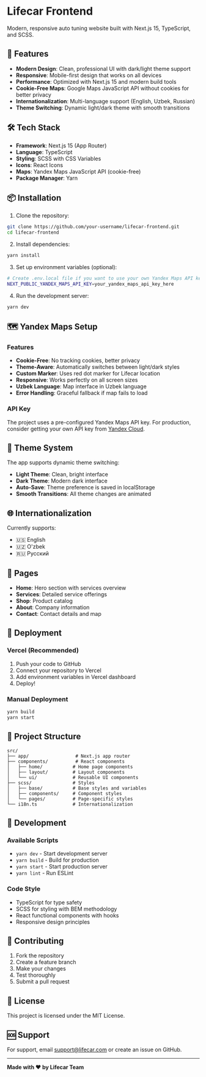 # Lifecar Frontend

Modern, responsive auto tuning website built with Next.js 15, TypeScript, and SCSS.

## 🚀 Features

- **Modern Design**: Clean, professional UI with dark/light theme support
- **Responsive**: Mobile-first design that works on all devices
- **Performance**: Optimized with Next.js 15 and modern build tools
- **Cookie-Free Maps**: Google Maps JavaScript API without cookies for better privacy
- **Internationalization**: Multi-language support (English, Uzbek, Russian)
- **Theme Switching**: Dynamic light/dark theme with smooth transitions

## 🛠️ Tech Stack

- **Framework**: Next.js 15 (App Router)
- **Language**: TypeScript
- **Styling**: SCSS with CSS Variables
- **Icons**: React Icons
- **Maps**: Yandex Maps JavaScript API (cookie-free)
- **Package Manager**: Yarn

## 📦 Installation

1. Clone the repository:
```bash
git clone https://github.com/your-username/lifecar-frontend.git
cd lifecar-frontend
```

2. Install dependencies:
```bash
yarn install
```

3. Set up environment variables (optional):
```bash
# Create .env.local file if you want to use your own Yandex Maps API key
NEXT_PUBLIC_YANDEX_MAPS_API_KEY=your_yandex_maps_api_key_here
```

4. Run the development server:
```bash
yarn dev
```

## 🗺️ Yandex Maps Setup

### Features

- **Cookie-Free**: No tracking cookies, better privacy
- **Theme-Aware**: Automatically switches between light/dark styles
- **Custom Marker**: Uses red dot marker for Lifecar location
- **Responsive**: Works perfectly on all screen sizes
- **Uzbek Language**: Map interface in Uzbek language
- **Error Handling**: Graceful fallback if map fails to load

### API Key

The project uses a pre-configured Yandex Maps API key. For production, consider getting your own API key from [Yandex Cloud](https://cloud.yandex.com/).

## 🎨 Theme System

The app supports dynamic theme switching:

- **Light Theme**: Clean, bright interface
- **Dark Theme**: Modern dark interface
- **Auto-Save**: Theme preference is saved in localStorage
- **Smooth Transitions**: All theme changes are animated

## 🌐 Internationalization

Currently supports:
- 🇺🇸 English
- 🇺🇿 O'zbek
- 🇷🇺 Русский

## 📱 Pages

- **Home**: Hero section with services overview
- **Services**: Detailed service offerings
- **Shop**: Product catalog
- **About**: Company information
- **Contact**: Contact details and map

## 🚀 Deployment

### Vercel (Recommended)

1. Push your code to GitHub
2. Connect your repository to Vercel
3. Add environment variables in Vercel dashboard
4. Deploy!

### Manual Deployment

```bash
yarn build
yarn start
```

## 📁 Project Structure

```
src/
├── app/                 # Next.js app router
├── components/          # React components
│   ├── home/           # Home page components
│   ├── layout/         # Layout components
│   └── ui/             # Reusable UI components
├── scss/               # Styles
│   ├── base/           # Base styles and variables
│   ├── components/     # Component styles
│   └── pages/          # Page-specific styles
└── i18n.ts             # Internationalization
```

## 🔧 Development

### Available Scripts

- `yarn dev` - Start development server
- `yarn build` - Build for production
- `yarn start` - Start production server
- `yarn lint` - Run ESLint

### Code Style

- TypeScript for type safety
- SCSS for styling with BEM methodology
- React functional components with hooks
- Responsive design principles

## 🤝 Contributing

1. Fork the repository
2. Create a feature branch
3. Make your changes
4. Test thoroughly
5. Submit a pull request

## 📄 License

This project is licensed under the MIT License.

## 🆘 Support

For support, email support@lifecar.com or create an issue on GitHub.

---

**Made with ❤️ by Lifecar Team**

